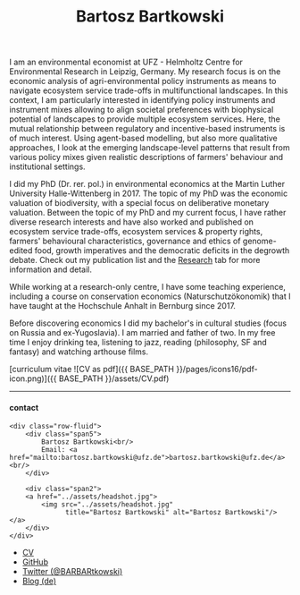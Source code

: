 ﻿---
layout: frontpage
title: Bartosz Bartkowski
description: Bartosz Bartkowski is an environmental economist at UFZ - Helmholtz Centre for Environmental Research.
keywords: environmental economics, agri-environmental policy, soil governance, ecological economics
---

I am an environmental economist at UFZ - Helmholtz Centre for Environmental Research in Leipzig, Germany. My research focus is on the economic analysis of agri-environmental policy instruments as means to navigate ecosystem service trade-offs in multifunctional landscapes. In this context, I am particularly interested in identifying policy instruments and instrument mixes allowing to align societal preferences with biophysical potential of landscapes to provide multiple ecosystem services. Here, the mutual relationship between regulatory and incentive-based instruments is of much interest. Using agent-based modelling, but also more qualitative approaches, I look at the emerging landscape-level patterns that result from various policy mixes given realistic descriptions of farmers' behaviour and institutional settings.

I did my PhD (Dr. rer. pol.) in environmental economics at the Martin Luther University Halle-Wittenberg in 2017. The topic of my PhD was the economic valuation of biodiversity, with a special focus on deliberative monetary valuation. Between the topic of my PhD and my current focus, I have rather diverse research interests and have also worked and published on ecosystem service trade-offs, ecosystem services & property rights, farmers' behavioural characteristics, governance and ethics of genome-edited food, growth imperatives and the democratic deficits in the degrowth debate. Check out my publication list and the <a href="https://bartoszbartk.github.io/pages/research.html">Research</a> tab for more information and detail.

While working at a research-only centre, I have some teaching experience, including a course on conservation economics (Naturschutzökonomik) that I have taught at the Hochschule Anhalt in Bernburg since 2017.

Before discovering economics I did my bachelor's in cultural studies (focus on Russia and ex-Yugoslavia). I am married and father of two. In my free time I enjoy drinking tea, listening to jazz, reading (philosophy, SF and fantasy) and watching arthouse films.

[curriculum vitae ![CV as pdf]({{ BASE_PATH }}/pages/icons16/pdf-icon.png)]({{ BASE_PATH }}/assets/CV.pdf)<br/>


---


<div class="container">
<h4><a name="contact"></a>contact</h4>

    <div class="row-fluid">
        <div class="span5">
            Bartosz Bartkowski<br/>
            Email: <a href="mailto:bartosz.bartkowski@ufz.de">bartosz.bartkowski@ufz.de</a><br/>
        </div>

        <div class="span2">
        <a href="../assets/headshot.jpg">
            <img src="../assets/headshot.jpg"
                  title="Bartosz Bartkowski" alt="Bartosz Bartkowski"/></a>
        </div>
    </div>
</div>

<div class="navbar">
  <div class="navbar-inner">
      <ul class="nav">
          <li><a href="{{ BASE_PATH }}/assets/CV.pdf">CV</a></li>
          <li><a href="https://github.com/BartoszBartk">GitHub</a></li>
          <li><a href="https://twitter.com/BARBARtkowski">Twitter (@BARBARtkowski)</a></li>
		  <li><a href="https://skeptischeoekonomie.net">Blog (de)</a></li>
      </ul>
  </div>
</div>